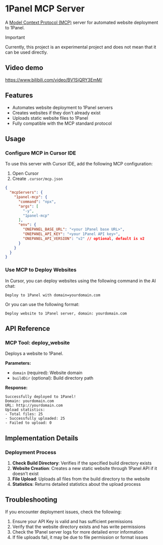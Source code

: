 # 1Panel MCP Server

A [Model Context Protocol (MCP)](https://modelcontextprotocol.io/) server for automated website deployment to 1Panel.

> [!IMPORTANT]
> Currently, this project is an experimental project and does not mean that it can be used directly.

## Video demo

<https://www.bilibili.com/video/BV1SjQRY3EmM/>

## Features

- Automates website deployment to 1Panel servers
- Creates websites if they don't already exist
- Uploads static website files to 1Panel
- Fully compatible with the MCP standard protocol

## Usage

### Configure MCP in Cursor IDE

To use this server with Cursor IDE, add the following MCP configuration:

1. Open Cursor
2. Create `.cursor/mcp.json`

```json
{
  "mcpServers": {
    "1panel-mcp": {
      "command": "npx",
      "args": [
        "-y",
        "1panel-mcp"
      ],
      "env": {
        "ONEPANEL_BASE_URL": "<your 1Panel base URL>",
        "ONEPANEL_API_KEY": "<your 1Panel API key>",
        "ONEPANEL_API_VERSION": "v2" // optional, default is v2
      }
    }
  }
}
```

### Use MCP to Deploy Websites

In Cursor, you can deploy websites using the following command in the AI chat:

```plaintext
Deploy to 1Panel with domain=yourdomain.com
```

Or you can use the following format:

```plaintext
Deploy website to 1Panel server, domain: yourdomain.com
```

## API Reference

### MCP Tool: deploy_website

Deploys a website to 1Panel.

**Parameters:**

- `domain` (required): Website domain
- `buildDir` (optional): Build directory path

**Response:**

```plaintext
Successfully deployed to 1Panel!
Domain: yourdomain.com
URL: http://yourdomain.com
Upload statistics:
- Total files: 25
- Successfully uploaded: 25
- Failed to upload: 0
```

## Implementation Details

### Deployment Process

1. **Check Build Directory**: Verifies if the specified build directory exists
2. **Website Creation**: Creates a new static website through 1Panel API if it doesn't exist
3. **File Upload**: Uploads all files from the build directory to the website
4. **Statistics**: Returns detailed statistics about the upload process

## Troubleshooting

If you encounter deployment issues, check the following:

1. Ensure your API Key is valid and has sufficient permissions
2. Verify that the website directory exists and has write permissions
3. Check the 1Panel server logs for more detailed error information
4. If file uploads fail, it may be due to file permission or format issues
